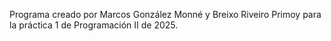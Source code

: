 Programa creado por Marcos González Monné y Breixo Riveiro Primoy para la práctica 1 de Programación II de 2025.
